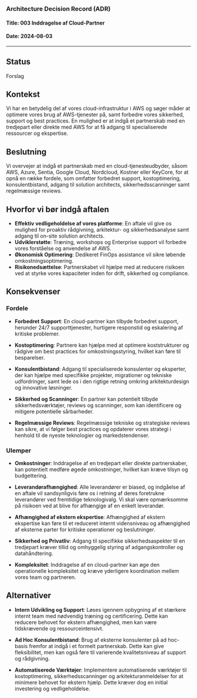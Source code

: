 ### Architecture Decision Record (ADR)

#### Title: 003 Inddragelse af Cloud-Partner

#### Date: 2024-08-03

---

## Status

Forslag

## Kontekst

Vi har en betydelig del af vores cloud-infrastruktur i AWS og søger måder at optimere vores brug af AWS-tjenester på, samt forbedre vores sikkerhed, support og best practices. En mulighed er at indgå et partnerskab med en tredjepart eller direkte med AWS for at få adgang til specialiserede ressourcer og ekspertise. 

## Beslutning

Vi overvejer at indgå et partnerskab med en cloud-tjenesteudbyder, såsom AWS, Azure, Sentia, Google Cloud, Nordcloud, Kostner eller KeyCore, for at opnå en række fordele, som omfatter forbedret support, kostoptimering, konsulentbistand, adgang til solution architects, sikkerhedsscanninger samt regelmæssige reviews.

## Hvorfor vi bør indgå aftalen

- **Effektiv vedligeholdelse af vores platforme**: En aftale vil give os mulighed for proaktiv rådgivning, arkitektur- og sikkerhedsanalyse samt adgang til on-site solution architects.
- **Udviklerstøtte**: Træning, workshops og Enterprise support vil forbedre vores forståelse og anvendelse af AWS.
- **Økonomisk Optimering**: Dedikeret FinOps assistance vil sikre løbende omkostningsoptimering.
- **Risikonedsættelse**: Partnerskabet vil hjælpe med at reducere risikoen ved at styrke vores kapaciteter inden for drift, sikkerhed og compliance.

## Konsekvenser

### Fordele

- **Forbedret Support**: En cloud-partner kan tilbyde forbedret support, herunder 24/7 supporttjenester, hurtigere responstid og eskalering af kritiske problemer.
  
- **Kostoptimering**: Partnere kan hjælpe med at optimere koststrukturer og rådgive om best practices for omkostningsstyring, hvilket kan føre til besparelser.

- **Konsulentbistand**: Adgang til specialiserede konsulenter og eksperter, der kan hjælpe med specifikke projekter, migrationer og tekniske udfordringer, samt lede os i den rigtige retning omkring arkitekturdesign og innovative løsninger.

- **Sikkerhed og Scanninger**: En partner kan potentielt tilbyde sikkerhedsværktøjer, reviews og scanninger, som kan identificere og mitigere potentielle sårbarheder.

- **Regelmæssige Reviews**: Regelmæssige tekniske og strategiske reviews kan sikre, at vi følger best practices og opdaterer vores strategi i henhold til de nyeste teknologier og markedstendenser.

### Ulemper

- **Omkostninger**: Inddragelse af en tredjepart eller direkte partnerskaber, kan potentielt medføre øgede omkostninger, hvilket kan kræve tilsyn og budgettering.

- **Leverandørafhængighed**: Alle leverandører er biased, og indgåelse af en aftale vil sandsynligvis føre os i retning af deres foretrukne leverandører ved fremtidige teknologivalg. Vi skal være opmærksomme på risikoen ved at blive for afhængige af en enkelt leverandør.

- **Afhængighed af ekstern ekspertise**: Afhængighed af ekstern ekspertise kan føre til et reduceret internt vidensniveau og afhængighed af eksterne parter for kritiske operationer og beslutninger.

- **Sikkerhed og Privatliv**: Adgang til specifikke sikkerhedsaspekter til en tredjepart kræver tillid og omhyggelig styring af adgangskontroller og datahåndtering.

- **Kompleksitet**: Inddragelse af en cloud-partner kan øge den operationelle kompleksitet og kræve yderligere koordination mellem vores team og partneren.

## Alternativer

- **Intern Udvikling og Support**: Løses igennem opbygning af et stærkere internt team med nødvendig træning og certificering. Dette kan reducere behovet for ekstern afhængighed, men kan være tidskrævende og ressourceintensivt.

- **Ad Hoc Konsulentbistand**: Brug af eksterne konsulenter på ad hoc-basis fremfor at indgå i et formelt partnerskab. Dette kan give fleksibilitet, men kan også føre til varierende kvalitetsniveau af support og rådgivning.

- **Automatiserede Værktøjer**: Implementere automatiserede værktøjer til kostoptimering, sikkerhedsscanninger og arkitekturanmeldelser for at minimere behovet for ekstern hjælp. Dette kræver dog en initial investering og vedligeholdelse.
